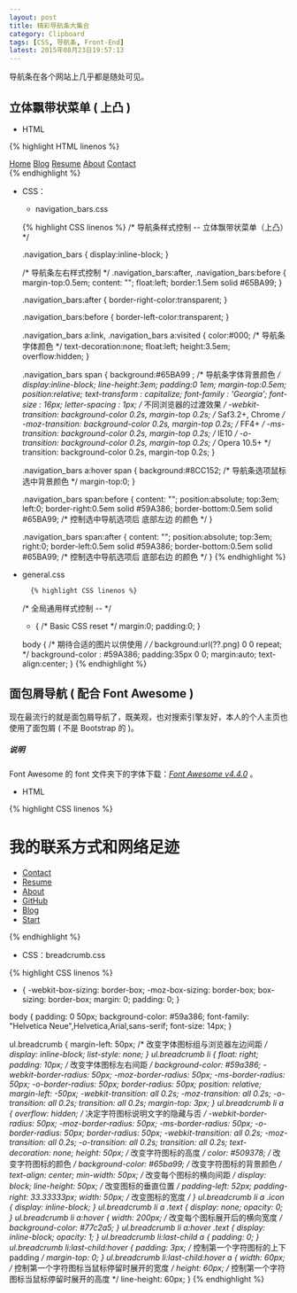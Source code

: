 ```yaml
---
layout: post
title: 精彩导航条大集合
category: Clipboard
tags: [CSS, 导航条, Front-End]
latest: 2015年08月23日19:57:13
---
```


导航条在各个网站上几乎都是随处可见。

立体飘带状菜单 ( 上凸 )
-

+ HTML

{% highlight HTML linenos %}
<!DOCTYPE html>
<html>
	<head>
		<meta charset='utf-8' />
		<title>Start - Li</title>
		<!-- 全局通用样式表 -->
		<link href="./general.css" rel="stylesheet">
		<!-- 引入导航条样式表 -->
		<link href="./navigation_bars.css" rel="stylesheet">
	</head>
	<body>
		<div class='navigation_bars'>
			<a href='#'><span>Home</span></a>
			<a href='#'><span>Blog</span></a>
			<a href='#'><span>Resume</span></a>
			<a href='#'><span>About</span></a>
			<a href='#'><span>Contact</span></a>
		</div>
	</body>
</html>
{% endhighlight %}

+ CSS：

    - navigation_bars.css

	{% highlight CSS linenos %}
	/* 导航条样式控制 -- 	立体飘带状菜单（上凸） */
	
	.navigation_bars {
		display:inline-block;
	}

	/*  导航条左右样式控制 */
	.navigation_bars:after, .navigation_bars:before {
		margin-top:0.5em;
		content: "";
		float:left;
		border:1.5em solid #65BA99;
	}

	.navigation_bars:after {
		border-right-color:transparent;
	}

	.navigation_bars:before {
		border-left-color:transparent;
	}

	.navigation_bars a:link, .navigation_bars a:visited { 
		color:#000;    /* 导航条字体颜色 */
		text-decoration:none;
		float:left;
		height:3.5em;
		overflow:hidden;
	}

	.navigation_bars span {
		background:#65BA99 ;    /* 导航条字体背景颜色 */
		display:inline-block;
		line-height:3em;
		padding:0 1em;
		margin-top:0.5em;
		position:relative;
		text-transform : capitalize;
		font-family : 'Georgia';
		font-size : 16px;
		letter-spacing : 1px;
		/* 不同浏览器的过渡效果 */ 
		-webkit-transition: background-color 0.2s, margin-top 0.2s;  /* Saf3.2+, Chrome */
		-moz-transition: background-color 0.2s, margin-top 0.2s;  /* FF4+ */
		-ms-transition: background-color 0.2s, margin-top 0.2s;  /* IE10 */
		-o-transition: background-color 0.2s, margin-top 0.2s;  /* Opera 10.5+ */
		transition: background-color 0.2s, margin-top 0.2s;
	}

	.navigation_bars a:hover span {
		background:#8CC152; /* 导航条选项鼠标选中背景颜色 */
		margin-top:0;
	}

	.navigation_bars span:before {
		content: "";
		position:absolute;
		top:3em;
		left:0;
		border-right:0.5em solid #59A386;
		border-bottom:0.5em solid #65BA99;    /* 控制选中导航选项后 底部左边 的颜色 */
	}

	.navigation_bars span:after {
		content: "";
		position:absolute;
		top:3em;
		right:0;
		border-left:0.5em solid #59A386;
		border-bottom:0.5em solid #65BA99;    /* 控制选中导航选项后 底部右边 的颜色 */
	}
	{% endhighlight %}

- general.css

		{% highlight CSS linenos %}
	/* 全局通用样式控制 -- <body> */

	* { 
	/* Basic CSS reset */
	margin:0; 
	padding:0;
	}

	body {
		/* 期待合适的图片以供使用 */
		/* background:url(??.png) 0 0 repeat; */
		background-color : #59A386;
		padding:35px 0 0;
		margin:auto;
		text-align:center;
	}
	{% endhighlight %}

**面包屑导航 ( 配合 Font Awesome )**
-

现在最流行的就是面包屑导航了，既美观，也对搜索引擎友好，本人的个人主页也使用了面包屑 ( 不是 Bootstrap 的 )。

##### **说明**

Font Awesome 的 font 文件夹下的字体下载：*[Font Awesome v4.4.0](https://codeload.github.com/FortAwesome/Font-Awesome/zip/master)* 。

+ HTML

{% highlight CSS linenos %}
<!DOCTYPE html>
<html>
<head>
  <meta charset="utf-8">
  <title>breadcrumb</title>
  <link rel="stylesheet" href="css/breadcrumb.css" media="screen" type="text/css" />
  <!--[if lt IE 9]>
	 <script src="https://oss.maxcdn.com/libs/html5shiv/3.7.0/html5shiv.js"></script>
	 <script src="https://oss.maxcdn.com/libs/respond.js/1.3.0/respond.min.js"></script>
  <![endif]-->
</head>

<body>
  <link href="css/font-awesome.css" rel="stylesheet">
<h1>我的联系方式和网络足迹</h1>
<ul class="breadcrumb">
  <li>
    <a href="#">
      <span class="icon icon-envelope-alt"></span>
      <span class="text">Contact</span>
    </a>
  </li>
  <li>
    <a href="#">
      <span class="icon icon-user-md"></span>
      <span class="text">Resume</span>
    </a>
  </li>
  <li>
    <a href="#">
      <span class="icon icon-exclamation-sign"></span>
      <span class="text">About</span>
    </a>
  </li>
  <li>
    <a href="index.html">
      <span class="icon icon-github-alt"></span>
	  <span class="text">GitHub</span>
    </a>
  </li>
  <li>
    <a href="#">
      <span class="icon icon-edit"></span>
      <span class="text">Blog</span>
    </a>
  </li>
  <li>
    <a href="index.html">
      <span class="icon icon-home"></span>
	  <span class="text">Start</span>
    </a>
  </li>
</ul>
</body>
</html>
{% endhighlight %}

+ CSS：breadcrumb.css

{% highlight CSS linenos %}
* {
  -webkit-box-sizing: border-box;
  -moz-box-sizing: border-box;
  box-sizing: border-box;
  margin: 0;
  padding: 0;
}

body {
  padding: 0 50px;
  background-color: #59a386;
  font-family: "Helvetica Neue",Helvetica,Arial,sans-serif;
  font-size: 14px;
}

ul.breadcrumb {
  margin-left: 50px;    /* 改变字体图标组与浏览器左边间距 */
  display: inline-block;
  list-style: none;
}
ul.breadcrumb li {
  float: right;
  padding: 10px;      /* 改变字体图标左右间距 */
  background-color: #59a386;
  -webkit-border-radius: 50px;
  -moz-border-radius: 50px;
  -ms-border-radius: 50px;
  -o-border-radius: 50px;
  border-radius: 50px;
  position: relative;
  margin-left: -50px;
  -webkit-transition: all 0.2s;
  -moz-transition: all 0.2s;
  -o-transition: all 0.2s;
  transition: all 0.2s;
  margin-top: 3px;
}
ul.breadcrumb li a {
  overflow: hidden;    /* 决定字符图标说明文字的隐藏与否 */
  -webkit-border-radius: 50px;
  -moz-border-radius: 50px;
  -ms-border-radius: 50px;
  -o-border-radius: 50px;
  border-radius: 50px;
  -webkit-transition: all 0.2s;
  -moz-transition: all 0.2s;
  -o-transition: all 0.2s;
  transition: all 0.2s;
  text-decoration: none;
  height: 50px;     /* 改变字符图标的高度 */
  color: #509378;   /* 改变字符图标的颜色 */
  background-color: #65ba99;    /* 改变字符图标的背景颜色 */
  text-align: center;
  min-width: 50px;   /* 改变每个图标的横向间距 */
  display: block;
  line-height: 50px;    /* 改变图标的垂直位置 */
  padding-left: 52px;
  padding-right: 33.33333px;
  width: 50px;    /* 改变图标的宽度 */
}
ul.breadcrumb li a .icon {
  display: inline-block;
}
ul.breadcrumb li a .text {
  display: none;
  opacity: 0;
}
ul.breadcrumb li a:hover {
  width: 200px;     /* 改变每个图标展开后的横向宽度 */
  background-color: #77c2a5;
}
ul.breadcrumb li a:hover .text {
  display: inline-block;
  opacity: 1;
}
ul.breadcrumb li:last-child a {
  padding: 0;
}
ul.breadcrumb li:last-child:hover {
  padding: 3px;    /* 控制第一个字符图标的上下 padding */
  margin-top: 0;
}
ul.breadcrumb li:last-child:hover a {
  width: 60px;     /* 控制第一个字符图标当鼠标停留时展开的宽度 */
  height: 60px;     /* 控制第一个字符图标当鼠标停留时展开的高度 */
  line-height: 60px;
}
{% endhighlight %}
